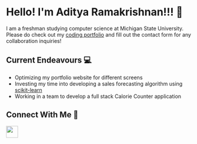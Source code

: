 # Hello! I'm Aditya Ramakrishnan!!! 👋

I am a freshman studying computer science at Michigan State University. Please do check out my [coding portfolio](https://adityaramki.netlify.app/) and fill out the contact form for any collaboration inquiries!

## Current Endeavours  💻  
- Optimizing my portfolio website for different screens
- Investing my time into developing a sales forecasting algorithm using [scikit-learn](https://scikit-learn.org/)
- Working in a team to develop a full stack Calorie Counter application

## Connect With Me  🤝  
<a href="https://www.linkedin.com/in/aditya-ramakrishnan-8a3354325/">
  <img align="left" width="32px" src="https://cdn.simpleicons.org/linkedin"  />
</a>

